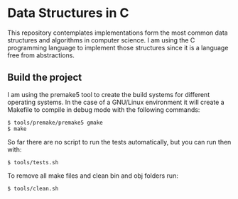 # Data Structures in C

This repository contemplates implementations form the most common data structures and algorithms in computer science. I am using the C programming language to implement those structures since it is a language free from abstractions.

## Build the project

I am using the premake5 tool to create the build systems for different operating systems. In the case of a GNU/Linux environment it will create a Makefile to compile in debug mode with the following commands:

```shell
$ tools/premake/premake5 gmake
$ make
```

So far there are no script to run the tests automatically, but you can run then with:

```shell
$ tools/tests.sh
```

To remove all make files and clean bin and obj folders run:

```shell
$ tools/clean.sh
```

